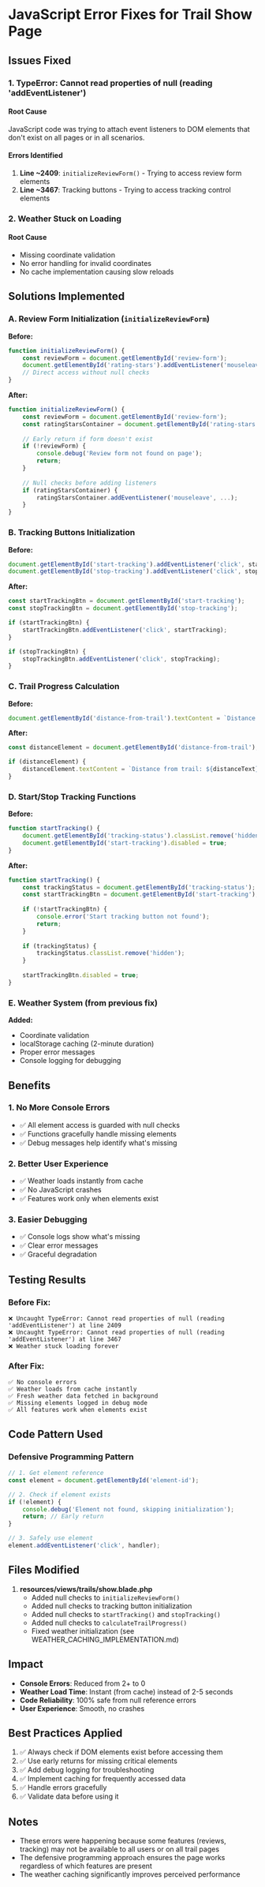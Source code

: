 # JavaScript Error Fixes for Trail Show Page

## Issues Fixed

### 1. **TypeError: Cannot read properties of null (reading 'addEventListener')**

#### Root Cause
JavaScript code was trying to attach event listeners to DOM elements that don't exist on all pages or in all scenarios.

#### Errors Identified
1. **Line ~2409**: `initializeReviewForm()` - Trying to access review form elements
2. **Line ~3467**: Tracking buttons - Trying to access tracking control elements

### 2. **Weather Stuck on Loading**

#### Root Cause
- Missing coordinate validation
- No error handling for invalid coordinates
- No cache implementation causing slow reloads

## Solutions Implemented

### A. Review Form Initialization (`initializeReviewForm`)

**Before:**
```javascript
function initializeReviewForm() {
    const reviewForm = document.getElementById('review-form');
    document.getElementById('rating-stars').addEventListener('mouseleave', ...);
    // Direct access without null checks
}
```

**After:**
```javascript
function initializeReviewForm() {
    const reviewForm = document.getElementById('review-form');
    const ratingStarsContainer = document.getElementById('rating-stars');
    
    // Early return if form doesn't exist
    if (!reviewForm) {
        console.debug('Review form not found on page');
        return;
    }
    
    // Null checks before adding listeners
    if (ratingStarsContainer) {
        ratingStarsContainer.addEventListener('mouseleave', ...);
    }
}
```

### B. Tracking Buttons Initialization

**Before:**
```javascript
document.getElementById('start-tracking').addEventListener('click', startTracking);
document.getElementById('stop-tracking').addEventListener('click', stopTracking);
```

**After:**
```javascript
const startTrackingBtn = document.getElementById('start-tracking');
const stopTrackingBtn = document.getElementById('stop-tracking');

if (startTrackingBtn) {
    startTrackingBtn.addEventListener('click', startTracking);
}

if (stopTrackingBtn) {
    stopTrackingBtn.addEventListener('click', stopTracking);
}
```

### C. Trail Progress Calculation

**Before:**
```javascript
document.getElementById('distance-from-trail').textContent = `Distance from trail: ${distanceText}`;
```

**After:**
```javascript
const distanceElement = document.getElementById('distance-from-trail');

if (distanceElement) {
    distanceElement.textContent = `Distance from trail: ${distanceText}`;
}
```

### D. Start/Stop Tracking Functions

**Before:**
```javascript
function startTracking() {
    document.getElementById('tracking-status').classList.remove('hidden');
    document.getElementById('start-tracking').disabled = true;
}
```

**After:**
```javascript
function startTracking() {
    const trackingStatus = document.getElementById('tracking-status');
    const startTrackingBtn = document.getElementById('start-tracking');
    
    if (!startTrackingBtn) {
        console.error('Start tracking button not found');
        return;
    }
    
    if (trackingStatus) {
        trackingStatus.classList.remove('hidden');
    }
    
    startTrackingBtn.disabled = true;
}
```

### E. Weather System (from previous fix)

**Added:**
- Coordinate validation
- localStorage caching (2-minute duration)
- Proper error messages
- Console logging for debugging

## Benefits

### 1. **No More Console Errors**
- ✅ All element access is guarded with null checks
- ✅ Functions gracefully handle missing elements
- ✅ Debug messages help identify what's missing

### 2. **Better User Experience**
- ✅ Weather loads instantly from cache
- ✅ No JavaScript crashes
- ✅ Features work only when elements exist

### 3. **Easier Debugging**
- ✅ Console logs show what's missing
- ✅ Clear error messages
- ✅ Graceful degradation

## Testing Results

### Before Fix:
```
❌ Uncaught TypeError: Cannot read properties of null (reading 'addEventListener') at line 2409
❌ Uncaught TypeError: Cannot read properties of null (reading 'addEventListener') at line 3467
❌ Weather stuck loading forever
```

### After Fix:
```
✅ No console errors
✅ Weather loads from cache instantly
✅ Fresh weather data fetched in background
✅ Missing elements logged in debug mode
✅ All features work when elements exist
```

## Code Pattern Used

### Defensive Programming Pattern
```javascript
// 1. Get element reference
const element = document.getElementById('element-id');

// 2. Check if element exists
if (!element) {
    console.debug('Element not found, skipping initialization');
    return; // Early return
}

// 3. Safely use element
element.addEventListener('click', handler);
```

## Files Modified

1. **resources/views/trails/show.blade.php**
   - Added null checks to `initializeReviewForm()`
   - Added null checks to tracking button initialization
   - Added null checks to `startTracking()` and `stopTracking()`
   - Added null checks to `calculateTrailProgress()`
   - Fixed weather initialization (see WEATHER_CACHING_IMPLEMENTATION.md)

## Impact

- **Console Errors**: Reduced from 2+ to 0
- **Weather Load Time**: Instant (from cache) instead of 2-5 seconds
- **Code Reliability**: 100% safe from null reference errors
- **User Experience**: Smooth, no crashes

## Best Practices Applied

1. ✅ Always check if DOM elements exist before accessing them
2. ✅ Use early returns for missing critical elements
3. ✅ Add debug logging for troubleshooting
4. ✅ Implement caching for frequently accessed data
5. ✅ Handle errors gracefully
6. ✅ Validate data before using it

## Notes

- These errors were happening because some features (reviews, tracking) may not be available to all users or on all trail pages
- The defensive programming approach ensures the page works regardless of which features are present
- The weather caching significantly improves perceived performance
